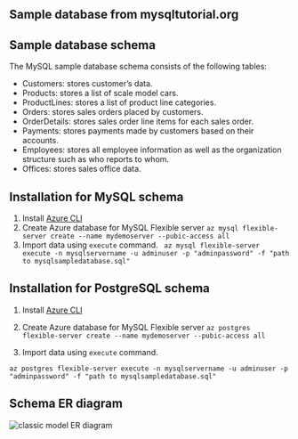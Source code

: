 ## Sample database from mysqltutorial.org 

## Sample database schema
The MySQL sample database schema consists of the following tables:

- Customers: stores customer’s data.
- Products: stores a list of scale model cars.
- ProductLines: stores a list of product line categories.
- Orders: stores sales orders placed by customers.
- OrderDetails: stores sales order line items for each sales order.
- Payments: stores payments made by customers based on their accounts.
- Employees: stores all employee information as well as the organization structure such as who reports to whom.
- Offices: stores sales office data.

## Installation for MySQL schema
1. Install [Azure CLI ](https://docs.microsoft.com/en-us/cli/azure/install-azure-cli)
2. Create Azure database for MySQL Flexible server 
``` az mysql flexible-server create --name mydemoserver --pubic-access all ```
3. Import data using ```execute``` command. 
``` az mysql flexible-server execute -n mysqlservername -u adminuser -p "adminpassword" -f "path to mysqlsampledatabase.sql"```

## Installation for PostgreSQL schema
1. Install [Azure CLI ](https://docs.microsoft.com/en-us/cli/azure/install-azure-cli)
2. Create Azure database for MySQL Flexible server 
``` az postgres flexible-server create --name mydemoserver --pubic-access all ```

3. Import data using ```execute``` command. 

``` az postgres flexible-server execute -n mysqlservername -u adminuser -p "adminpassword" -f "path to mysqlsampledatabase.sql" ```

## Schema ER diagram
![classic model ER diagram](./MySQL-Sample-Database-Schema.png)


